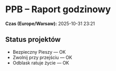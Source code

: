 # PPB – Raport godzinowy
**Czas (Europe/Warsaw):** 2025-10-31 23:21

## Status projektów
- Bezpieczny Pieszy — OK
- Zwolnij przy przejściu — OK
- Odblask ratuje życie — OK

